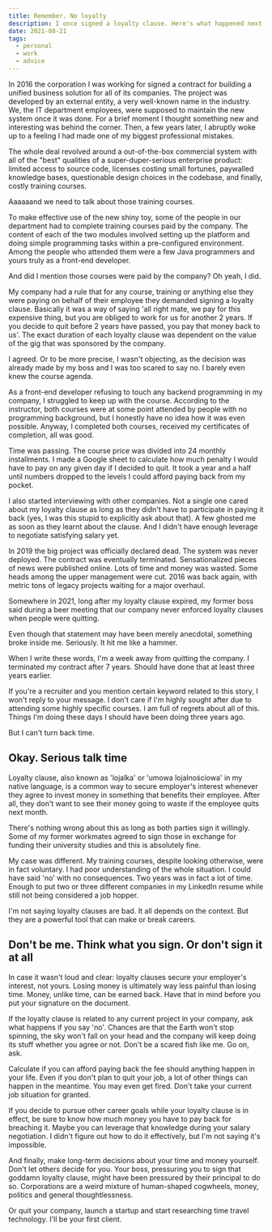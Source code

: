 ```yaml
---
title: Remember. No loyalty
description: I once signed a loyalty clause. Here's what happened next.
date: 2021-08-21
tags:
  - personal
  - work
  - advice
---
```


In 2016 the corporation I was working for signed a contract for building a unified business solution for all of its companies. The project was developed by an external entity, a very well-known name in the industry. We, the IT department employees, were supposed to maintain the new system once it was done. For a brief moment I thought something new and interesting was behind the corner. Then, a few years later, I abruptly woke up to a feeling I had made one of my biggest professional mistakes.

The whole deal revolved around a out-of-the-box commercial system with all of the "best" qualities of a super-duper-serious enterprise product: limited access to source code, licenses costing small fortunes, paywalled knowledge bases, questionable design choices in the codebase, and finally, costly training courses.

Aaaaaand we need to talk about those training courses.

To make effective use of the new shiny toy, some of the people in our department had to complete training courses paid by the company. The content of each of the two modules involved setting up the platform and doing simple programming tasks within a pre-configured environment. Among the people who attended them were a few Java programmers and yours truly as a front-end developer.

And did I mention those courses were paid by the company? Oh yeah, I did.

My company had a rule that for any course, training or anything else they were paying on behalf of their employee they demanded signing a loyalty clause. Basically it was a way of saying 'all right mate, we pay for this expensive thing, but you are obliged to work for us for another 2 years. If you decide to quit before 2 years have passed, you pay that money back to us'. The exact duration of each loyalty clause was dependent on the value of the gig that was sponsored by the company.

I agreed. Or to be more precise, I wasn't objecting, as the decision was already made by my boss and I was too scared to say no. I barely even knew the course agenda.

As a front-end developer refusing to touch any backend programming in my company, I struggled to keep up with the course. According to the instructor, both courses were at some point attended by people with no programming background, but I honestly have no idea how it was even possible. Anyway, I completed both courses, received my certificates of completion, all was good.

Time was passing. The course price was divided into 24 monthly installments. I made a Google sheet to calculate how much penalty I would have to pay on any given day if I decided to quit. It took a year and a half until numbers dropped to the levels I could afford paying back from my pocket.

I also started interviewing with other companies. Not a single one cared about my loyalty clause as long as they didn't have to participate in paying it back (yes, I was this stupid to explicitly ask about that). A few ghosted me as soon as they learnt about the clause. And I didn't have enough leverage to negotiate satisfying salary yet.

In 2019 the big project was officially declared dead. The system was never deployed. The contract was eventually terminated. Sensationalized pieces of news were published online. Lots of time and money was wasted. Some heads among the upper management were cut. 2016 was back again, with metric tons of legacy projects waiting for a major overhaul.

Somewhere in 2021, long after my loyalty clause expired, my former boss said during a beer meeting that our company never enforced loyalty clauses when people were quitting.

Even though that statement may have been merely anecdotal, something broke inside me. Seriously. It hit me like a hammer.

When I write these words, I'm a week away from quitting the company. I terminated my contract after 7 years. Should have done that at least three years earlier.

If you're a recruiter and you mention certain keyword related to this story, I won't reply to your message. I don't care if I'm highly sought after due to attending some highly specific courses. I am full of regrets about all of this. Things I'm doing these days I should have been doing three years ago.

But I can't turn back time.

## Okay. Serious talk time

Loyalty clause, also known as 'lojalka' or 'umowa lojalnościowa' in my native language, is a common way to secure employer's interest whenever they agree to invest money in something that benefits their employee. After all, they don't want to see their money going to waste if the employee quits next month.

There's nothing wrong about this as long as both parties sign it willingly. Some of my former workmates agreed to sign those in exchange for funding their university studies and this is absolutely fine.

My case was different. My training courses, despite looking otherwise, were in fact voluntary. I had poor understanding of the whole situation. I could have said 'no' with no consequences. Two years was in fact a lot of time. Enough to put two or three different companies in my LinkedIn resume while still not being considered a job hopper.

I'm not saying loyalty clauses are bad. It all depends on the context. But they are a powerful tool that can make or break careers.

## Don't be me. Think what you sign. Or don't sign it at all

In case it wasn't loud and clear: loyalty clauses secure your employer's interest, not yours. Losing money is ultimately way less painful than losing time. Money, unlike time, can be earned back. Have that in mind before you put your signature on the document.

If the loyalty clause is related to any current project in your company, ask what happens if you say 'no'. Chances are that the Earth won't stop spinning, the sky won't fall on your head and the company will keep doing its stuff whether you agree or not. Don't be a scared fish like me. Go on, ask.

Calculate if you can afford paying back the fee should anything happen in your life. Even if you don't plan to quit your job, a lot of other things can happen in the meantime. You may even get fired. Don't take your current job situation for granted.

If you decide to pursue other career goals while your loyalty clause is in effect, be sure to know how much money you have to pay back for breaching it. Maybe you can leverage that knowledge during your salary negotiation. I didn't figure out how to do it effectively, but I'm not saying it's impossible.

And finally, make long-term decisions about your time and money yourself. Don't let others decide for you. Your boss, pressuring you to sign that goddamn loyalty clause, might have been pressured by their principal to do so. Corporations are a weird mixture of human-shaped cogwheels, money, politics and general thoughtlessness.

Or quit your company, launch a startup and start researching time travel technology. I'll be your first client.
